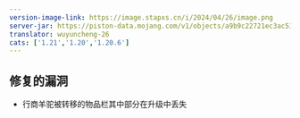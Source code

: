 ```yaml
---
version-image-link: https://image.stapxs.cn/i/2024/04/26/image.png
server-jar: https://piston-data.mojang.com/v1/objects/a9b9c22721ec3ac516627f30554f21ed7c23efe5/server.jar
translator: wuyuncheng-26
cats: ['1.21','1.20','1.20.6']
---
```

## 修复的漏洞
* 行商羊驼被转移的物品栏其中部分在升级中丢失